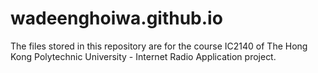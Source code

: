 # wadeenghoiwa.github.io

The files stored in this repository are for the course IC2140 of The Hong Kong Polytechnic University - Internet Radio Application project.
